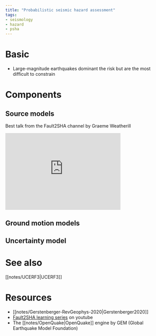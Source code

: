 ```yaml
---
title: "Probabilistic seismic hazard assessment"
tags:
- seismology
- hazard
- psha
---
```


# Basic
- Large-magnitude earthquakes dominant the risk but are the most difficult to constrain

# Components
## Source models
Best talk from the Fault2SHA channel by Graeme Weatherill
<iframe width="360" height="240" src="https://www.youtube-nocookie.com/embed/oliQ22qc41Q" title="YouTube video player" frameborder="0" allow="accelerometer; autoplay; clipboard-write; encrypted-media; gyroscope; picture-in-picture" allowfullscreen></iframe>

## Ground motion models

## Uncertainty model


# See also
[[notes/UCERF3|UCERF3]]

# Resources
- [[notes/Gerstenberger-RevGeophys-2020|Gerstenberger2020]]
- [Fault2SHA learning series](https://www.youtube.com/channel/UCEI-hzEOFRsMdQFdRPS1XBg) on youtube
- The [[notes/OpenQuake|OpenQuake]] engine by GEM (Global Earthquake Model Foundation)